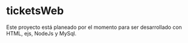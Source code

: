 # ticketsWeb
Este proyecto está planeado por el momento para ser desarrollado con HTML, ejs, NodeJs y MySql.
